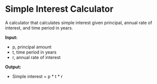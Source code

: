 # Simple Interest Calculator

A calculator that calculates simple interest given principal, annual rate of interest, and time period in years.

**Input:**
   - p, principal amount
   - t, time period in years
   - r, annual rate of interest

**Output:**
   - Simple interest = p * t * r
